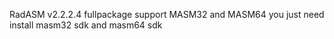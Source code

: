 RadASM v2.2.2.4 fullpackage
support MASM32 and MASM64
you just need install masm32 sdk and masm64 sdk

